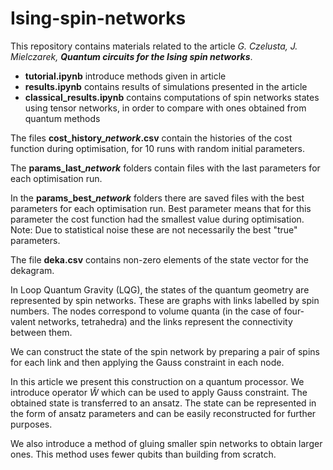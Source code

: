 # Ising-spin-networks

This repository contains materials related to the article *G. Czelusta, J. Mielczarek, **Quantum circuits for the Ising spin networks***.

* **tutorial.ipynb** introduce methods given in article
* **results.ipynb** contains results of simulations presented in the article
* **classical_results.ipynb** contains computations of spin networks states using tensor networks, in order to compare with ones obtained from quantum methods

The files **cost_history_*network*.csv** contain the histories of the cost function during optimisation, for 10 runs with random initial parameters.

The **params_last_*network*** folders contain files with the last parameters for each optimisation run.

In the **params_best_*network*** folders there are saved files with the best parameters for each optimisation run. Best parameter means that for this parameter the cost function had the smallest value during optimisation. Note: Due to statistical noise these are not necessarily the best "true" parameters.

The file **deka.csv** contains non-zero elements of the state vector for the dekagram.

In Loop Quantum Gravity (LQG), the states of the quantum geometry are represented by spin networks. These are graphs with links labelled by spin numbers. The nodes correspond to volume quanta (in the case of four-valent networks, tetrahedra) and the links represent the connectivity between them.

We can construct the state of the spin network by preparing a pair of spins for each link and then applying the Gauss constraint in each node.

In this article we present this construction on a quantum processor. We introduce operator $\hat{W}$ which can be used to apply Gauss constraint. The obtained state is transferred to an ansatz. The state can be represented in the form of ansatz parameters and can be easily reconstructed for further purposes.

We also introduce a method of gluing smaller spin networks to obtain larger ones. This method uses fewer qubits than building from scratch.